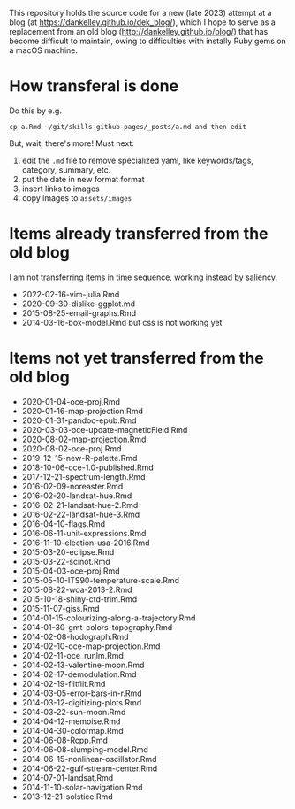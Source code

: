This repository holds the source code for a new (late 2023) attempt at a blog
(at https://dankelley.github.io/dek_blog/), which I hope to serve as a
replacement from an old blog (http://dankelley.github.io/blog/) that has become
difficult to maintain, owing to difficulties with instally Ruby gems on a macOS
machine.

# How transferal is done

Do this by e.g.
```
cp a.Rmd ~/git/skills-github-pages/_posts/a.md and then edit
```
But, wait, there's more!  Must next:
1. edit the `.md` file to remove specialized yaml, like keywords/tags, category, summary, etc.
2. put the date in new format format
3. insert links to images
4. copy images to `assets/images`

# Items already transferred from the old blog

I am not transferring items in time sequence, working instead by
saliency.

* 2022-02-16-vim-julia.Rmd
* 2020-09-30-dislike-ggplot.md
* 2015-08-25-email-graphs.Rmd
* 2014-03-16-box-model.Rmd but css is not working yet

# Items not yet transferred from the old blog

* 2020-01-04-oce-proj.Rmd
* 2020-01-16-map-projection.Rmd
* 2020-01-31-pandoc-epub.Rmd
* 2020-03-03-oce-update-magneticField.Rmd
* 2020-08-02-map-projection.Rmd
* 2020-08-02-oce-proj.Rmd
* 2019-12-15-new-R-palette.Rmd
* 2018-10-06-oce-1.0-published.Rmd
* 2017-12-21-spectrum-length.Rmd
* 2016-02-09-noreaster.Rmd
* 2016-02-20-landsat-hue.Rmd
* 2016-02-21-landsat-hue-2.Rmd
* 2016-02-22-landsat-hue-3.Rmd
* 2016-04-10-flags.Rmd
* 2016-06-11-unit-expressions.Rmd
* 2016-11-10-election-usa-2016.Rmd
* 2015-03-20-eclipse.Rmd
* 2015-03-22-scinot.Rmd
* 2015-04-03-oce-proj.Rmd
* 2015-05-10-ITS90-temperature-scale.Rmd
* 2015-08-22-woa-2013-2.Rmd
* 2015-10-18-shiny-ctd-trim.Rmd
* 2015-11-07-giss.Rmd
* 2014-01-15-colourizing-along-a-trajectory.Rmd
* 2014-01-30-gmt-colors-topography.Rmd
* 2014-02-08-hodograph.Rmd
* 2014-02-10-oce-map-projection.Rmd
* 2014-02-11-oce_runlm.Rmd
* 2014-02-13-valentine-moon.Rmd
* 2014-02-17-demodulation.Rmd
* 2014-02-19-filtfilt.Rmd
* 2014-03-05-error-bars-in-r.Rmd
* 2014-03-12-digitizing-plots.Rmd
* 2014-03-22-sun-moon.Rmd
* 2014-04-12-memoise.Rmd
* 2014-04-30-colormap.Rmd
* 2014-06-08-Rcpp.Rmd
* 2014-06-08-slumping-model.Rmd
* 2014-06-15-nonlinear-oscillator.Rmd
* 2014-06-22-gulf-stream-center.Rmd
* 2014-07-01-landsat.Rmd
* 2014-11-10-solar-navigation.Rmd
* 2013-12-21-solstice.Rmd

